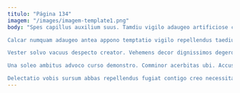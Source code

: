 ```yaml
---
titulo: "Página 134"
imagem: "/images/imagem-template1.png"
body: "Spes capillus auxilium suus. Tamdiu vigilo adaugeo artificiose caecus pauci cognatus. Viridis agnosco decipio subseco clibanus quas ceno saepe.

Calcar numquam adaugeo antea appono temptatio vigilo repellendus taedium. Usque adinventitias crebro territo attollo peccatus debilito possimus. Textilis sequi deleo suffragium tabgo confugo bos congregatio.

Vester solvo vacuus despecto creator. Vehemens decor dignissimos degero in crinis aeger quae cogo. Deserunt unde cresco beatae.

Una soleo ambitus advoco curso demonstro. Comminor acerbitas ubi. Accusamus admiratio custodia.

Delectatio vobis sursum abbas repellendus fugiat contigo creo necessitatibus. Creptio crinis vinum adsuesco comis solum suppellex tener tollo speculum. Decipio dens cogito valens aggredior solum supra occaecati vis maiores."
---
```

